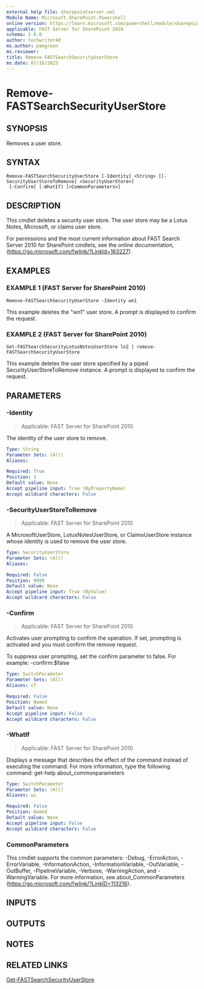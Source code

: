 ```yaml
---
external help file: sharepointserver.xml
Module Name: Microsoft.SharePoint.Powershell
online version: https://learn.microsoft.com/powershell/module/sharepoint-server/remove-fastsearchsecurityuserstore
applicable: FAST Server for SharePoint 2010
schema: 2.0.0
author: techwriter40
ms.author: pamgreen
ms.reviewer:
title: Remove-FASTSearchSecurityUserStore
ms.date: 07/16/2025
---
```


# Remove-FASTSearchSecurityUserStore

## SYNOPSIS
Removes a user store.

## SYNTAX

```
Remove-FASTSearchSecurityUserStore [-Identity] <String> [[-SecurityUserStoreToRemove] <SecurityUserStore>]
 [-Confirm] [-WhatIf] [<CommonParameters>]
```

## DESCRIPTION
This cmdlet deletes a security user store.
The user store may be a Lotus Notes, Microsoft, or claims user store.

For permissions and the most current information about FAST Search Server 2010 for SharePoint cmdlets, see the online documentation, (https://go.microsoft.com/fwlink/?LinkId=163227).

## EXAMPLES

### EXAMPLE 1 (FAST Server for SharePoint 2010)
```
Remove-FASTSearchSecurityUserStore -Identity wn1
```

This example deletes the "wn1" user store.
A prompt is displayed to confirm the request.

### EXAMPLE 2 (FAST Server for SharePoint 2010)
```
Get-FASTSearchSecurityLotusNotesUserStore ln2 | remove-FASTSearchSecurityUserStore
```

This example deletes the user store specified by a piped SecurityUserStoreToRemove instance.
A prompt is displayed to confirm the request.

## PARAMETERS

### -Identity

> Applicable: FAST Server for SharePoint 2010

The identity of the user store to remove.

```yaml
Type: String
Parameter Sets: (All)
Aliases:

Required: True
Position: 1
Default value: None
Accept pipeline input: True (ByPropertyName)
Accept wildcard characters: False
```

### -SecurityUserStoreToRemove

> Applicable: FAST Server for SharePoint 2010

A MicrosoftUserStore, LotusNotesUserStore, or ClaimsUserStore instance whose identity is used to remove the user store.

```yaml
Type: SecurityUserStore
Parameter Sets: (All)
Aliases:

Required: False
Position: 9999
Default value: None
Accept pipeline input: True (ByValue)
Accept wildcard characters: False
```

### -Confirm

> Applicable: FAST Server for SharePoint 2010

Activates user prompting to confirm the operation.
If set, prompting is activated and you must confirm the remove request.

To suppress user prompting, set the confirm parameter to false.
For example: -confirm:$false

```yaml
Type: SwitchParameter
Parameter Sets: (All)
Aliases: cf

Required: False
Position: Named
Default value: None
Accept pipeline input: False
Accept wildcard characters: False
```

### -WhatIf

> Applicable: FAST Server for SharePoint 2010

Displays a message that describes the effect of the command instead of executing the command.
For more information, type the following command: get-help about_commonparameters

```yaml
Type: SwitchParameter
Parameter Sets: (All)
Aliases: wi

Required: False
Position: Named
Default value: None
Accept pipeline input: False
Accept wildcard characters: False
```

### CommonParameters
This cmdlet supports the common parameters: -Debug, -ErrorAction, -ErrorVariable, -InformationAction, -InformationVariable, -OutVariable, -OutBuffer, -PipelineVariable, -Verbose, -WarningAction, and -WarningVariable. For more information, see about_CommonParameters (https://go.microsoft.com/fwlink/?LinkID=113216).

## INPUTS

## OUTPUTS

## NOTES

## RELATED LINKS

[Get-FASTSearchSecurityUserStore](Get-FASTSearchSecurityUserStore.md)
